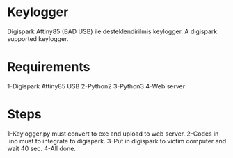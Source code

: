 # Keylogger

Digispark Attiny85 (BAD USB) ile desteklendirilmiş keylogger. 
A digispark supported keylogger.


# Requirements

1-Digispark Attiny85 USB 
2-Python2
3-Python3
4-Web server


# Steps
1-Keylogger.py must convert to exe and upload to web server.
2-Codes in .ino must to integrate to digispark.
3-Put in digispark to victim computer and wait 40 sec.
4-All done.



